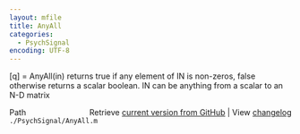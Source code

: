 ```yaml
---
layout: mfile
title: AnyAll
categories:
  - PsychSignal
encoding: UTF-8
---
```


\[q\] = AnyAll\(in\)
returns true if any element of IN is non-zeros, false otherwise
returns a scalar boolean. IN can be anything from a scalar to an N-D
matrix


<div class="code_header" style="text-align:right;">
  <span style="float:left;">Path&nbsp;&nbsp;</span> <span class="counter">Retrieve <a href=
  "https://raw.github.com/Psychtoolbox-3/Psychtoolbox-3/beta/./PsychSignal/AnyAll.m">current version from GitHub</a> | View <a href=
  "https://github.com/Psychtoolbox-3/Psychtoolbox-3/commits/beta/./PsychSignal/AnyAll.m">changelog</a></span>
</div>
<div class="code">
  <code>./PsychSignal/AnyAll.m</code>
</div>
